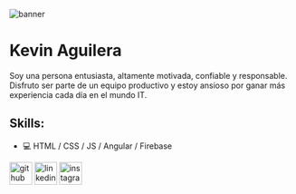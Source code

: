 ![banner](https://i.postimg.cc/J7P3FrCZ/ss.png)

# Kevin Aguilera
Soy una persona entusiasta, altamente motivada, confiable y responsable. Disfruto ser parte de un equipo productivo y estoy ansioso por ganar más
experiencia cada día en el mundo IT. 


## Skills: 
* :computer: HTML / CSS / JS / Angular / Firebase

[<img src='https://cdn.jsdelivr.net/npm/simple-icons@3.0.1/icons/github.svg' alt='github' height='40'>](https://github.com/kevinaguilera)  [<img src='https://cdn.jsdelivr.net/npm/simple-icons@3.0.1/icons/linkedin.svg' alt='linkedin' height='40'>](https://www.linkedin.com/in/kevin-aguilera-//)  [<img src='https://cdn.jsdelivr.net/npm/simple-icons@3.0.1/icons/instagram.svg' alt='instagram' height='40'>](https://www.instagram.com/kevaaguilera/)  


